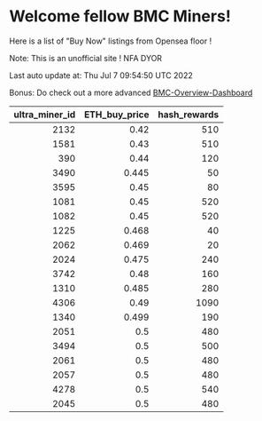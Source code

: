 # Welcome fellow BMC Miners!
Here is a list of "Buy Now" listings from Opensea floor !

Note: This is an unofficial site ! NFA DYOR

Last auto update at: Thu Jul  7 09:54:50 UTC 2022

Bonus: Do check out a more advanced [BMC-Overview-Dashboard](https://dune.com/defifunk/BMC-Overview-Dashboard)


|   ultra_miner_id |   ETH_buy_price |   hash_rewards |
|-----------------:|----------------:|---------------:|
|             2132 |           0.42  |            510 |
|             1581 |           0.43  |            510 |
|              390 |           0.44  |            120 |
|             3490 |           0.445 |             50 |
|             3595 |           0.45  |             80 |
|             1081 |           0.45  |            520 |
|             1082 |           0.45  |            520 |
|             1225 |           0.468 |             40 |
|             2062 |           0.469 |             20 |
|             2024 |           0.475 |            240 |
|             3742 |           0.48  |            160 |
|             1310 |           0.485 |            280 |
|             4306 |           0.49  |           1090 |
|             1340 |           0.499 |            190 |
|             2051 |           0.5   |            480 |
|             3494 |           0.5   |            500 |
|             2061 |           0.5   |            480 |
|             2057 |           0.5   |            480 |
|             4278 |           0.5   |            540 |
|             2045 |           0.5   |            480 |